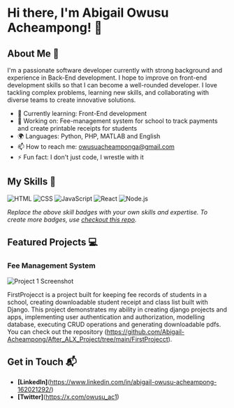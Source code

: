 # Hi there, I'm Abigail Owusu Acheampong! 👋

## About Me 🚀

I'm a passionate software developer currently with strong background and experience in Back-End development. I hope to improve on front-end development skills so that I can become a well-rounded developer. I love tackling complex problems, learning new skills, and collaborating with diverse teams to create innovative solutions.

- 🌱 Currently learning: Front-End development 
- 🔭 Working on: Fee-management system for school to track payments and create printable receipts for students
- 🌍 Languages: Python, PHP, MATLAB and English 
- 📫 How to reach me: owusuacheamponga@gmail.com
- ⚡ Fun fact: I don't just code, I wrestle with it

## My Skills 🧠

![HTML](https://img.shields.io/badge/-HTML-E34F26?style=flat-square&logo=html5&logoColor=white)
![CSS](https://img.shields.io/badge/-CSS-1572B6?style=flat-square&logo=css3&logoColor=white)
![JavaScript](https://img.shields.io/badge/-JavaScript-F7DF1E?style=flat-square&logo=javascript&logoColor=black)
![React](https://img.shields.io/badge/-React-61DAFB?style=flat-square&logo=react&logoColor=black)
![Node.js](https://img.shields.io/badge/-Node.js-339933?style=flat-square&logo=node.js&logoColor=white)

*Replace the above skill badges with your own skills and expertise. To create more badges, use [checkout this repo](https://github.com/alexandresanlim/Badges4-README.md-Profile).*

## Featured Projects 💻

### Fee Management System 
![Project 1 Screenshot](project_1_screenshot_url)

FirstProjecct is a project built for keeping fee records of students in a school, creating downloadable student receipt and class list built with Django. This project demonstrates my ability in creating django projects and apps, implementing user authentication and authorization, modelling database, executing CRUD operations and generating downloadable pdfs. You can check out the repository (https://github.com/Abigail-Acheampong/After_ALX_Project/tree/main/FirstProjecct).

## Get in Touch 📬

- **[LinkedIn]**(https://www.linkedin.com/in/abigail-owusu-acheampong-162021292/)
- **[Twitter]**(https://x.com/owusu_ac1)


